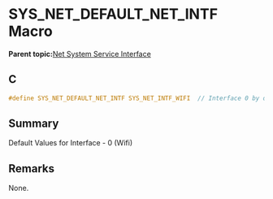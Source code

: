 # SYS\_NET\_DEFAULT\_NET\_INTF Macro

**Parent topic:**[Net System Service Interface](GUID-010BB62D-452D-4B87-9F43-FDA5BF80F6AF.md)

## C

```c
#define SYS_NET_DEFAULT_NET_INTF SYS_NET_INTF_WIFI	// Interface 0 by default

```

## Summary

Default Values for Interface - 0 \(Wifi\)

## Remarks

None.


